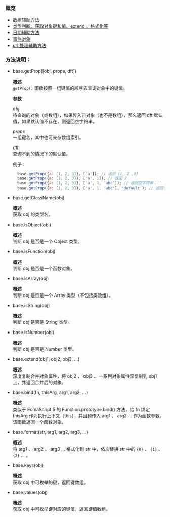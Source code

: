 ### 概览

* [数组辅助方法](https://github.com/yibuyisheng/utilities/blob/master/src/arrayHelper.js)
* [类型判断、获取对象键和值、extend 、格式化等](https://github.com/yibuyisheng/utilities/blob/master/src/base.js)
* [日期辅助方法](https://github.com/yibuyisheng/utilities/blob/master/src/dateHelper.js)
* [事件对象](https://github.com/yibuyisheng/utilities/blob/master/src/eventDealer.js)
* [url 处理辅助方法](https://github.com/yibuyisheng/utilities/blob/master/src/urlHelper.js)

### 方法说明：

  * base.getProp([obj, props, dft])

    **概述**<br>
      `getProp()` 函数按照一组键值的顺序去查询对象中的键值。

    **参数**

      *obj*<br>
      待查询的对象（或数组），如果传入非对象（也不是数组），那么返回 dft 默认值，如果默认值不存在，则返回空字符串。

      *props*<br>
        一组键名，其中也可夹杂数组索引。

      *dft*<br>
        查询不到的情况下的默认值。

      例子：<br>
      ```js
        base.getProp({a: [1, 2, 3]}, ['a']); // 返回 [1, 2 ,3]
        base.getProp({a: [1, 2, 3]}, ['a', 1]); // 返回 2
        base.getProp({a: [1, 2, 3]}, ['a', 1, 'abc']); // 返回空字符串：''
        base.getProp({a: [1, 2, 3]}, ['a', 1, 'abc'], 'default'); // 返回字符串：'default'
      ```

  * base.getClassName(obj)

    **概述**<br>
      获取 obj 的类型名。

  * base.isObject(obj)

    **概述**<br>
      判断 obj 是否是一个 Object 类型。

  * base.isFunction(obj)

    **概述**<br>
      判断 obj 是否是一个函数对象。

  * base.isArray(obj)

    **概述**<br>
      判断 obj 是否是一个 Array 类型（不包括类数组）。

  * base.isString(obj)

    **概述**<br>
      判断 obj 是否是 String 类型。

  * base.isNumber(obj)

    **概述**<br>
      判断 obj 是否是 Number 类型。

  * base.extend(obj1, obj2, obj3, ...)

    **概述**<br>
      深度复制合并对象属性，将 obj2 、 obj3 ... 一系列对象属性深复制到 obj1 上，并返回合并后的对象。

  * base.bind(fn, thisArg, arg1, arg2, ...)

    **概述**<br>
      类似于 EcmaScript 5 的 Function.prototype.bind() 方法，给 fn 绑定 thisArg 作为执行上下文（this），并且预传入 arg1 、 arg2 ... 作为函数参数。该函数返回一个函数对象。

  * base.format(str, arg1, arg2, arg3, ...)

    **概述**<br>
      将 arg1 、 arg2 、 arg3 ... 格式化到 str 中，依次替换 str 中的 `{0}` 、 `{1}` 、 `{2}` ... 。

  * base.keys(obj)

    **概述**<br>
      获取 obj 中可枚举的键，返回键数组。

  * base.values(obj)

    **概述**<br>
      获取 obj 中可枚举键对应的键值，返回键值数组。
